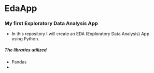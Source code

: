 # EdaApp
### My first Exploratory Data Analysis App

- In this repository I will create an EDA (Exploratory Data Analysis) App using Python.

##### The libraries utilized
- Pandas
- 

